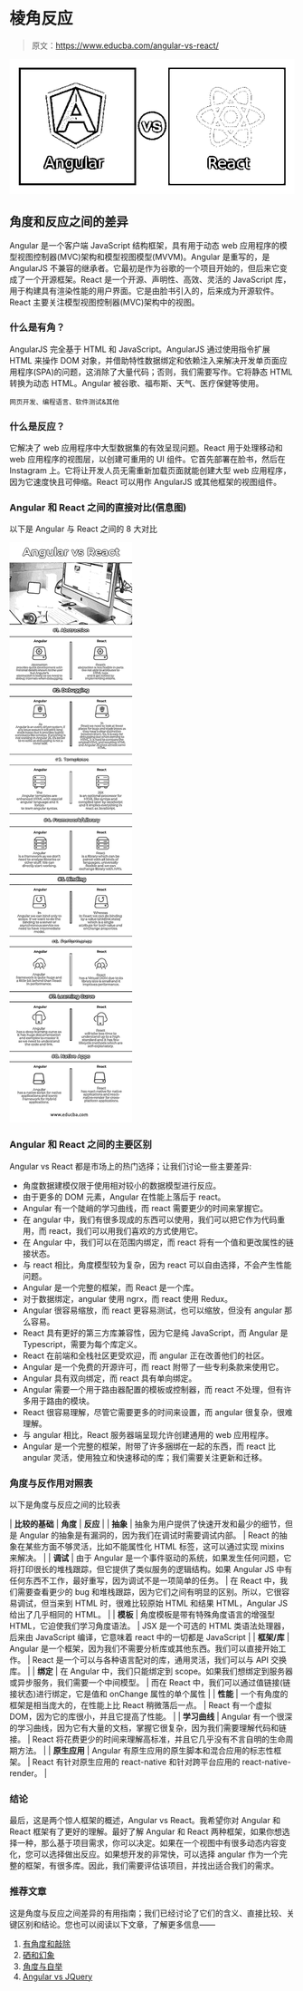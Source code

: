 # 棱角反应

> 原文：<https://www.educba.com/angular-vs-react/>

![Angular vs React](img/30f19db86e8275ba9a1a40a61866a53e.png)



## 角度和反应之间的差异

Angular 是一个客户端 JavaScript 结构框架，具有用于动态 web 应用程序的模型视图控制器(MVC)架构和模型视图模型(MVVM)。Angular 是重写的，是 AngularJS 不兼容的继承者。它最初是作为谷歌的一个项目开始的，但后来它变成了一个开源框架。React 是一个开源、声明性、高效、灵活的 JavaScript 库，用于构建具有渲染性能的用户界面。它是由脸书引入的，后来成为开源软件。React 主要关注模型视图控制器(MVC)架构中的视图。

### 什么是有角？

AngularJS 完全基于 HTML 和 JavaScript。AngularJS 通过使用指令扩展 HTML 来操作 DOM 对象，并借助特性数据绑定和依赖注入来解决开发单页面应用程序(SPA)的问题，这消除了大量代码；否则，我们需要写作。它将静态 HTML 转换为动态 HTML。Angular 被谷歌、福布斯、天气、医疗保健等使用。

<small>网页开发、编程语言、软件测试&其他</small>

### 什么是反应？

它解决了 web 应用程序中大型数据集的有效呈现问题。React 用于处理移动和 web 应用程序的视图层，以创建可重用的 UI 组件。它首先部署在脸书，然后在 Instagram 上。它将让开发人员无需重新加载页面就能创建大型 web 应用程序，因为它速度快且可伸缩。React 可以用作 AngularJS 或其他框架的视图组件。

### Angular 和 React 之间的直接对比(信息图)

以下是 Angular 与 React 之间的 8 大对比

![Angular vs React Infographics](img/66a20ac2ab7fc1c84abd71ececaf67fb.png)



### Angular 和 React 之间的主要区别

Angular vs React 都是市场上的热门选择；让我们讨论一些主要差异:

*   角度数据建模仅限于使用相对较小的数据模型进行反应。
*   由于更多的 DOM 元素，Angular 在性能上落后于 react。
*   Angular 有一个陡峭的学习曲线，而 react 需要更少的时间来掌握它。
*   在 angular 中，我们有很多现成的东西可以使用，我们可以把它作为代码重用，而 react，我们可以用我们喜欢的方式使用它。
*   在 Angular 中，我们可以在范围内绑定，而 react 将有一个值和更改属性的链接状态。
*   与 react 相比，角度模型较为复杂，因为 react 可以自由选择，不会产生性能问题。
*   Angular 是一个完整的框架，而 React 是一个库。
*   对于数据绑定，angular 使用 ngrx，而 react 使用 Redux。
*   Angular 很容易缩放，而 react 更容易测试，也可以缩放，但没有 angular 那么容易。
*   React 具有更好的第三方库兼容性，因为它是纯 JavaScript，而 Angular 是 Typescript，需要为每个库定义。
*   React 在前端和全栈社区更受欢迎，而 angular 正在改善他们的社区。
*   Angular 是一个免费的开源许可，而 react 附带了一些专利条款来使用它。
*   Angular 具有双向绑定，而 react 具有单向绑定。
*   Angular 需要一个用于路由器配置的模板或控制器，而 react 不处理，但有许多用于路由的模块。
*   React 很容易理解，尽管它需要更多的时间来设置，而 angular 很复杂，很难理解。
*   与 angular 相比，React 服务器端呈现允许创建通用的 web 应用程序。
*   Angular 是一个完整的框架，附带了许多捆绑在一起的东西，而 react 比 angular 灵活，使用独立和快速移动的库；我们需要关注更新和迁移。

### 角度与反作用对照表

以下是角度与反应之间的比较表

| **比较的基础** | **角度** | **反应** |
| **抽象** | 抽象为用户提供了快速开发和最少的细节，但是 Angular 的抽象是有漏洞的，因为我们在调试时需要调试内部。 | React 的抽象在某些方面不够灵活，比如不能属性化 HTML 标签，这可以通过实现 mixins 来解决。 |
| **调试** | 由于 Angular 是一个事件驱动的系统，如果发生任何问题，它将打印很长的堆栈跟踪，但它提供了类似服务的逻辑结构。如果 Angular JS 中有任何东西不工作，最好重写，因为调试不是一项简单的任务。 | 在 React 中，我们需要查看更少的 bug 和堆栈跟踪，因为它们之间有明显的区别。所以，它很容易调试，但当来到 HTML 时，很难比较原始 HTML 和结果 HTML，Angular JS 给出了几乎相同的 HTML。 |
| **模板** | 角度模板是带有特殊角度语言的增强型 HTML，它迫使我们学习角度语法。 | JSX 是一个可选的 HTML 类语法处理器，后来由 JavaScript 编译，它意味着 react 中的一切都是 JavaScript |
| **框架/库** | Angular 是一个框架，因为我们不需要分析库或其他东西。我们可以直接开始工作。 | React 是一个可以与各种语言配对的库，通用灵活，我们可以与 API 交换库。 |
| **绑定** | 在 Angular 中，我们只能绑定到 scope。如果我们想绑定到服务器或异步服务，我们需要一个中间模型。 | 而在 React 中，我们可以通过值链接(链接状态)进行绑定，它是值和 onChange 属性的单个属性 |
| **性能** | 一个有角度的框架是相当庞大的，在性能上比 React 稍微落后一点。 | React 有一个虚拟 DOM，因为它的库很小，并且它提高了性能。 |
| **学习曲线** | Angular 有一个很深的学习曲线，因为它有大量的文档，掌握它很复杂，因为我们需要理解代码和链接。 | React 将花费更少的时间来理解高标准，并且它几乎没有不言自明的生命周期方法。 |
| **原生应用** | Angular 有原生应用的原生脚本和混合应用的标志性框架。 | React 有针对原生应用的 react-native 和针对跨平台应用的 react-native-render。 |

### 结论

最后，这是两个惊人框架的概述，Angular vs React。我希望你对 Angular 和 React 框架有了更好的理解。最好了解 Angular 和 React 两种框架，如果你想选择一种，那么基于项目需求，你可以决定。如果在一个视图中有很多动态内容变化，您可以选择做出反应。如果想开发的非常快，可以选择 angular 作为一个完整的框架，有很多库。因此，我们需要评估该项目，并找出适合我们的需求。

### 推荐文章

这是角度与反应之间差异的有用指南；我们已经讨论了它们的含义、直接比较、关键区别和结论。您也可以阅读以下文章，了解更多信息——

1.  [有角度和敲除](https://www.educba.com/angular-vs-knockout/)
2.  [硒和幻象](https://www.educba.com/selenium-vs-phantomjs/)
3.  [角度与自举](https://www.educba.com/angular-vs-bootstrap/)
4.  [Angular vs JQuery](https://www.educba.com/angular-vs-jquery/)





